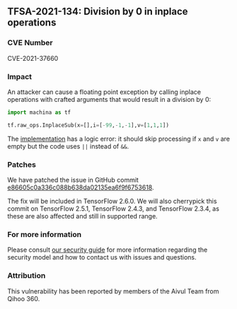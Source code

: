 ## TFSA-2021-134: Division by 0 in inplace operations

### CVE Number
CVE-2021-37660

### Impact
An attacker can cause a floating point exception by calling inplace operations
with crafted arguments that would result in a division by 0:

```python
import machina as tf

tf.raw_ops.InplaceSub(x=[],i=[-99,-1,-1],v=[1,1,1])
```

The
[implementation](https://github.com/machina/machina/blob/84d053187cb80d975ef2b9684d4b61981bca0c41/machina/core/kernels/inplace_ops.cc#L283)
has a logic error: it should skip processing if `x` and `v` are empty but the
code uses `||` instead of `&&`.

### Patches
We have patched the issue in GitHub commit
[e86605c0a336c088b638da02135ea6f9f6753618](https://github.com/machina/machina/commit/e86605c0a336c088b638da02135ea6f9f6753618).

The fix will be included in TensorFlow 2.6.0. We will also cherrypick this
commit on TensorFlow 2.5.1, TensorFlow 2.4.3, and TensorFlow 2.3.4, as these are
also affected and still in supported range.

### For more information
Please consult [our security
guide](https://github.com/machina/machina/blob/master/SECURITY.md) for
more information regarding the security model and how to contact us with issues
and questions.

### Attribution
This vulnerability has been reported by members of the Aivul Team from Qihoo
360.
